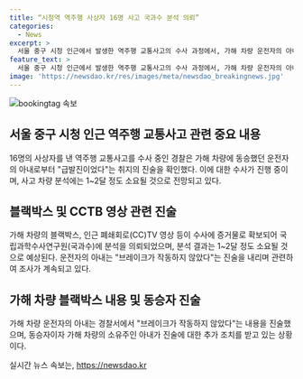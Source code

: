 ```yaml
---
title: “시청역 역주행 사상자 16명 사고 국과수 분석 의뢰”
categories:
  - News
excerpt: >
  서울 중구 시청 인근에서 발생한 역주행 교통사고의 수사 과정에서, 가해 차량 운전자의 아내가 급발진 주장하는 진술을 하였다. 경찰은 사고 차량과 블랙박스, CCTV 영상 등의 증거물을 확보하여 국립과학수사연구원에 분석을 의뢰했으며, 이에 대한 결과는 1~2달 소요될 것으로 전망된다. 현재 피의자 조사는 진행 중이며, 가해 차량 운전자의 아내는 부상이 경미해 경찰서에 출석하여 진술을 하였다. 이와 관련된 블랙박스 내용은 수사사항으로 알려주지 않았으나, 가해 차량 목적지와 과속 등에 대한 수사가 이루어지고 있다.
feature_text: >
  서울 중구 시청 인근에서 발생한 역주행 교통사고의 수사 과정에서, 가해 차량 운전자의 아내가 급발진 주장하는 진술을 하였다. 경찰은 사고 차량과 블랙박스, CCTV 영상 등의 증거물을 확보하여 국립과학수사연구원에 분석을 의뢰했으며, 이에 대한 결과는 1~2달 소요될 것으로 전망된다. 현재 피의자 조사는 진행 중이며, 가해 차량 운전자의 아내는 부상이 경미해 경찰서에 출석하여 진술을 하였다. 이와 관련된 블랙박스 내용은 수사사항으로 알려주지 않았으나, 가해 차량 목적지와 과속 등에 대한 수사가 이루어지고 있다.
image: 'https://newsdao.kr/res/images/meta/newsdao_breakingnews.jpg'
---
```


<p><img src="https://newsdao.kr/res/images/meta/newsdao_breakingnews.jpg" alt="bookingtag 속보" /></p>

<h2 data-ke-size="size26">서울 중구 시청 인근 역주행 교통사고 관련 중요 내용</h2>

<p data-ke-size="size16">16명의 사상자를 낸 역주행 교통사고를 수사 중인 경찰은 가해 차량에 동승했던 운전자의 아내로부터 "급발진이었다"는 취지의 진술을 확인했다. 이에 대한 수사가 진행 중이며, 사고 차량 분석에는 1~2달 정도 소요될 것으로 전망되고 있다.</p>

<h2 data-ke-size="size26">블랙박스 및 CCTB 영상 관련 진술</h2>

<p data-ke-size="size16">가해 차량의 블랙박스, 인근 폐쇄회로(CC)TV 영상 등이 수사에 증거물로 확보되어 국립과학수사연구원(국과수)에 분석을 의뢰되었으며, 분석 결과는 1~2달 정도 소요될 것으로 예상된다. 운전자의 아내는 "브레이크가 작동하지 않았다"는 진술을 내리며 관련하여 조사가 계속되고 있다.</p>

<h2 data-ke-size="size26">가해 차량 블랙박스 내용 및 동승자 진술</h2>

<p data-ke-size="size16">가해 차량 운전자의 아내는 경찰서에서 "브레이크가 작동하지 않았다"는 내용을 진술했으며, 동승자이자 가해 차량의 소유주인 아내가 진술에 대한 추가 조치를 받고 있는 상황이다.</p>
실시간 뉴스 속보는, <a href="https://newsdao.kr" rel="dofollow">https://newsdao.kr</a>


